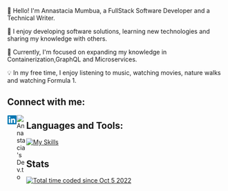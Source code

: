 👋 Hello! I'm Annastacia Mumbua, a FullStack Software Developer and a Technical Writer.

🚀 I enjoy developing software solutions, learning new technologies and sharing my knowledge with others.

🌱 Currently, I'm focused on expanding my knowledge in Containerization,GraphQL and Microservices.

💡 In my free time, I enjoy listening to music, watching movies, nature walks and watching Formula 1.

## Connect with me:
<!-- Linked In -->
<a href="https://www.linkedin.com/in/annastacia-mumbua/">
  <img align="left" alt="Annastacia's LinkedIN" width="22px" src="https://raw.githubusercontent.com/devicons/devicon/master/icons/linkedin/linkedin-original.svg" />
</a>
<!-- Dev.to -->
<a href="https://dev.to/anne46">
  <img align="left" alt="Annastacia's Dev.to" width="22px" src="https://raw.githubusercontent.com/devicons/devicon/master/icons/devto/devto-original.svg" />
</a>

## Languages and Tools:
[![My Skills](https://skillicons.dev/icons?i=js,javascript,html5,css3,bootstrap,react,redux,materialui,git,github,vscode,linux,ubuntu,mysql,postgresql,heroku,netlify,vercel,figma,adobexd,adobephotoshop)](https://skillicons.dev)


## Stats
<a href="https://wakatime.com/@37c99f27-dee9-4b2b-96e1-4fe54e91875f"><img src="https://wakatime.com/badge/user/37c99f27-dee9-4b2b-96e1-4fe54e91875f.svg" alt="Total time coded since Oct 5 2022" /></a>



